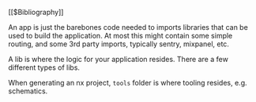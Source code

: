 [[$Bibliography]]

An app is just the barebones code needed to imports libraries that can be used to build the application. At most this might contain some simple routing, and some 3rd party imports, typically sentry, mixpanel, etc.

A lib is where the logic for your application resides. There are a few different types of libs.

When generating an nx project, `tools` folder is where tooling resides, e.g. schematics.

